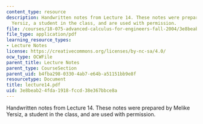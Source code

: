 ```yaml
---
content_type: resource
description: Handwritten notes from Lecture 14. These notes were prepared by Melike
  Yersiz, a student in the class, and are used with permission.
file: /courses/18-075-advanced-calculus-for-engineers-fall-2004/3e8beab24fda1918fccd38e367bbce8a_lecture14.pdf
file_type: application/pdf
learning_resource_types:
- Lecture Notes
license: https://creativecommons.org/licenses/by-nc-sa/4.0/
ocw_type: OCWFile
parent_title: Lecture Notes
parent_type: CourseSection
parent_uid: b4fba298-0330-4ab7-e64b-a51151bb9e8f
resourcetype: Document
title: lecture14.pdf
uid: 3e8beab2-4fda-1918-fccd-38e367bbce8a
---
```

Handwritten notes from Lecture 14. These notes were prepared by Melike Yersiz, a student in the class, and are used with permission.
